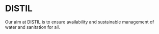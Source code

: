 # DISTIL
Our aim at DISTIL is to ensure availability and sustainable management of water and sanitation for all.
